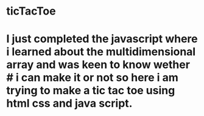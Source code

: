 # ticTacToe
# I just completed the javascript where i learned about the multidimensional array and was keen to know wether # i can make it or not so here i am trying to make a tic tac toe using html css and java script.